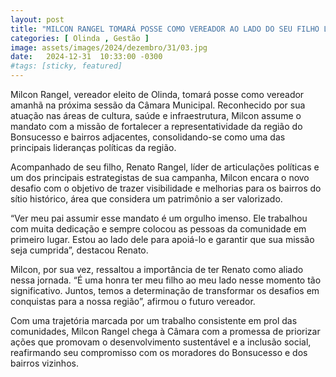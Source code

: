 ```yaml
---
layout: post
title: "MILCON RANGEL TOMARÁ POSSE COMO VEREADOR AO LADO DO SEU FILHO LÍDER ARTICULAÇÕES"
categories: [ Olinda , Gestão ]
image: assets/images/2024/dezembro/31/03.jpg
date:   2024-12-31  10:33:00 -0300
#tags: [sticky, featured]
---
```

Milcon Rangel, vereador eleito de Olinda, tomará posse como vereador amanhã na próxima sessão da Câmara Municipal. Reconhecido por sua atuação nas áreas de cultura, saúde e infraestrutura, Milcon assume o mandato com a missão de fortalecer a representatividade da região do Bonsucesso e bairros adjacentes, consolidando-se como uma das principais lideranças políticas da região.

Acompanhado de seu filho, Renato Rangel, líder de articulações políticas e um dos principais estrategistas de sua campanha, Milcon encara o novo desafio com o objetivo de trazer visibilidade e melhorias para os bairros do sítio histórico, área que considera um patrimônio a ser valorizado.

“Ver meu pai assumir esse mandato é um orgulho imenso. Ele trabalhou com muita dedicação e sempre colocou as pessoas da comunidade em primeiro lugar. Estou ao lado dele para apoiá-lo e garantir que sua missão seja cumprida”, destacou Renato.

Milcon, por sua vez, ressaltou a importância de ter Renato como aliado nessa jornada. “É uma honra ter meu filho ao meu lado nesse momento tão significativo. Juntos, temos a determinação de transformar os desafios em conquistas para a nossa região”, afirmou o futuro vereador.

Com uma trajetória marcada por um trabalho consistente em prol das comunidades, Milcon Rangel chega à Câmara com a promessa de priorizar ações que promovam o desenvolvimento sustentável e a inclusão social, reafirmando seu compromisso com os moradores do Bonsucesso e dos bairros vizinhos.